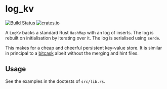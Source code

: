 log_kv
======

[![Build Status](https://travis-ci.org/sjmelia/log-kv.svg)](https://travis-ci.org/sjmelia/log-kv)
[![crates.io](https://img.shields.io/crates/v/log_kv.svg)](https://crates.io/crates/log_kv)

A `LogKv` backs a standard Rust `HashMap` with an log of inserts. The log is rebuilt
on initialisation by iterating over it. The log is serialised using `serde`.

This makes for a cheap and cheerful persistent key-value store. It is similar in
principal to a [bitcask](https://github.com/basho/bitcask) albeit without the
merging and hint files.

Usage
-----

See the examples in the doctests of `src/lib.rs`.
